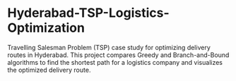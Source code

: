 # Hyderabad-TSP-Logistics-Optimization
Travelling Salesman Problem (TSP) case study for optimizing delivery routes in Hyderabad. This project compares Greedy and Branch-and-Bound algorithms to find the shortest path for a logistics company and visualizes the optimized delivery route.
